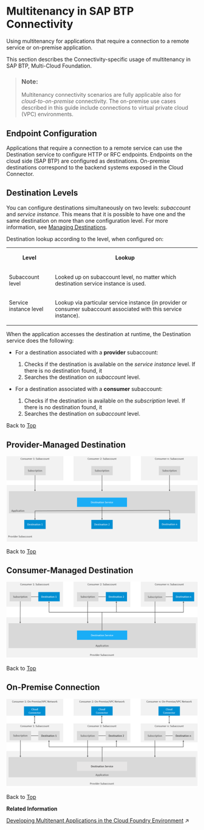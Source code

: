 <!-- loio9c0bdd0efc8640739c9d2fa5cfe56cbd -->

# Multitenancy in SAP BTP Connectivity

Using multitenancy for applications that require a connection to a remote service or on-premise application.

This section describes the Connectivity-specific usage of multitenancy in SAP BTP, Multi-Cloud Foundation.

> ### Note:  
> Multitenancy connectivity scenarios are fully applicable also for *cloud-to-on-premise* connectivity. The on-premise use cases described in this guide include connections to virtual private cloud \(VPC\) environments.



<a name="loio9c0bdd0efc8640739c9d2fa5cfe56cbd__top"/>

## Endpoint Configuration

Applications that require a connection to a remote service can use the Destination service to configure HTTP or RFC endpoints. Endpoints on the cloud side \(SAP BTP\) are configured as destinations. On-premise destinations correspond to the backend systems exposed in the Cloud Connector.



<a name="loio9c0bdd0efc8640739c9d2fa5cfe56cbd__section_d35_c1b_x2b"/>

## Destination Levels

You can configure destinations simultaneously on two levels: *subaccount* and *service instance*. This means that it is possible to have one and the same destination on more than one configuration level. For more information, see [Managing Destinations](managing-destinations-84e45e0.md).

Destination lookup according to the level, when configured on:


<table>
<tr>
<th valign="top">

Level

</th>
<th valign="top">

Lookup

</th>
</tr>
<tr>
<td valign="top">

Subaccount level

</td>
<td valign="top">

Looked up on subaccount level, no matter which destination service instance is used.

</td>
</tr>
<tr>
<td valign="top">

Service instance level

</td>
<td valign="top">

Lookup via particular service instance \(in provider or consumer subaccount associated with this service instance\).

</td>
</tr>
</table>

When the application accesses the destination at runtime, the Destination service does the following:

-   For a destination associated with a **provider** subaccount:
    1.  Checks if the destination is available on the *service instance* level. If there is no destination found, it
    2.  Searches the destination on *subaccount* level.


-   For a destination associated with a **consumer** subaccount:
    1.  Checks if the destination is available on the *subscription* level. If there is no destination found, it
    2.  Searches the destination on *subaccount* level.


Back to [Top](multitenancy-in-sap-btp-connectivity-9c0bdd0.md#loio9c0bdd0efc8640739c9d2fa5cfe56cbd__top)



<a name="loio9c0bdd0efc8640739c9d2fa5cfe56cbd__provider"/>

## Provider-Managed Destination

![](images/CS_Multitenancy_Provider_a2f77d4.png)

Back to [Top](multitenancy-in-sap-btp-connectivity-9c0bdd0.md#loio9c0bdd0efc8640739c9d2fa5cfe56cbd__top)



<a name="loio9c0bdd0efc8640739c9d2fa5cfe56cbd__consumer"/>

## Consumer-Managed Destination

![](images/CS_Multitenancy_Consumer_573fd49.png)

Back to [Top](multitenancy-in-sap-btp-connectivity-9c0bdd0.md#loio9c0bdd0efc8640739c9d2fa5cfe56cbd__top)



<a name="loio9c0bdd0efc8640739c9d2fa5cfe56cbd__section_ays_trw_x2c"/>

## On-Premise Connection

![](images/CS_Multitenancy_OnPremise_a9759d2.png)

Back to [Top](multitenancy-in-sap-btp-connectivity-9c0bdd0.md#loio9c0bdd0efc8640739c9d2fa5cfe56cbd__top)

**Related Information**  


[Developing Multitenant Applications in the Cloud Foundry Environment](https://help.sap.com/viewer/65de2977205c403bbc107264b8eccf4b/Cloud/en-US/5e8a2b74e4f2442b8257c850ed912f48.html "In the Cloud Foundry environment, you can develop and run multitenant applications, and share them with multiple consumers simultaneously on SAP BTP.") :arrow_upper_right:

